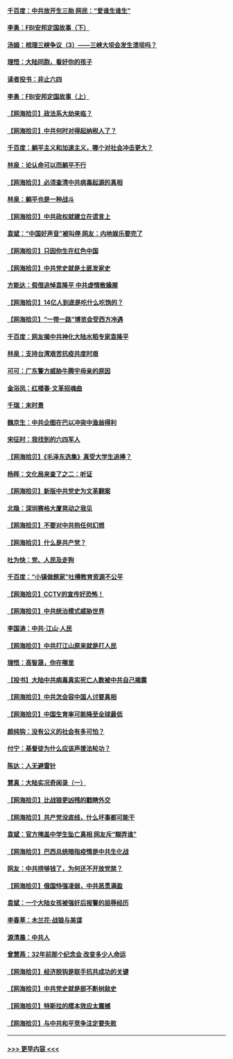 #### [千百度：中共放开生三胎 网民：“爱谁生谁生”](../pages/nsc993/n12990644.md?t=06011902) 
#### [李勇：FBI安邦定国故事（下）](../pages/nsc993/n12987854.md?t=06011902) 
#### [汤姆：梳理三峡争议（3）——三峡大坝会发生溃坝吗？](../pages/nsc993/n12989806.md?t=06011902) 
#### [理悟：大陆同胞，看好你的孩子](../pages/nsc993/n12989778.md?t=06011902) 
#### [读者投书：非止六四](../pages/nsc993/n12989673.md?t=06011902) 
#### [李勇：FBI安邦定国故事（上）](../pages/nsc993/n12987749.md?t=06011902) 
#### [【网海拾贝】政法系大劫来临？](../pages/nsc993/n12987596.md?t=06011902) 
#### [【网海拾贝】中共何时对得起纳税人了？](../pages/nsc993/n12985578.md?t=06011902) 
#### [千百度：躺平主义和加速主义，哪个对社会冲击更大？](../pages/nsc993/n12985512.md?t=06011902) 
#### [林泉：论认命可以而躺平不行](../pages/nsc993/n12985505.md?t=06011902) 
#### [【网海拾贝】必须查清中共病毒起源的真相](../pages/nsc993/n12984276.md?t=06011902) 
#### [林泉：躺平也是一种战斗](../pages/nsc993/n12984194.md?t=06011902) 
#### [【网海拾贝】中共政权就建立在谎言上](../pages/nsc993/n12981880.md?t=06011902) 
#### [袁斌：“中国好声音”被叫停 网友：内地娱乐要完了](../pages/nsc993/n12981826.md?t=06011902) 
#### [【网海拾贝】只因你生在红色中国](../pages/nsc993/n12979096.md?t=06011902) 
#### [【网海拾贝】中共党史就是土匪发家史](../pages/nsc993/n12976478.md?t=06011902) 
#### [方能达：假借追悼袁隆平 中共虚情散臊腥](../pages/nsc993/n12976396.md?t=06011902) 
#### [【网海拾贝】14亿人到底是吃什么吃饱的？](../pages/nsc993/n12974125.md?t=06011902) 
#### [【网海拾贝】“一带一路”博览会受西方冷遇](../pages/nsc993/n12971787.md?t=06011902) 
#### [千百度：网友揭中共神化大陆水稻专家袁隆平](../pages/nsc993/n12971733.md?t=06011902) 
#### [林泉：支持台湾艰苦抗疫共度时艰](../pages/nsc993/n12971350.md?t=06011902) 
#### [可可：广东警方威胁牛腾宇母亲的原因](../pages/nsc993/n12971100.md?t=06011902) 
#### [金浴凤：红楼春·文革招魂曲](../pages/nsc993/n12970354.md?t=06011902) 
#### [千瑞：末时景](../pages/nsc993/n12970337.md?t=06011902) 
#### [魏京生：中共企图在巴以冲突中渔翁得利](../pages/nsc993/n12970286.md?t=06011902) 
#### [宋征时：我找到的六四军人](../pages/nsc993/n12970213.md?t=06011902) 
#### [【网海拾贝】《毛泽东选集》真受大学生追捧？](../pages/nsc993/n12968779.md?t=06011902) 
#### [杨晖：文化局来查了之二：听证](../pages/nsc993/n12966528.md?t=06011902) 
#### [【网海拾贝】新版中共党史为文革翻案](../pages/nsc993/n12967526.md?t=06011902) 
#### [北隐：深圳赛格大厦晃动之我见](../pages/nsc993/n12967393.md?t=06011902) 
#### [【网海拾贝】不要对中共抱任何幻想](../pages/nsc993/n12965222.md?t=06011902) 
#### [【网海拾贝】什么是共产党？](../pages/nsc993/n12962781.md?t=06011902) 
#### [吐为快：党、人民及走狗](../pages/nsc993/n12962747.md?t=06011902) 
#### [千百度：“小镇做题家”吐槽教育资源不公平](../pages/nsc993/n12962705.md?t=06011902) 
#### [【网海拾贝】CCTV的宣传好恐怖！](../pages/nsc993/n12959984.md?t=06011902) 
#### [【网海拾贝】中共统治模式威胁世界](../pages/nsc993/n12957622.md?t=06011902) 
#### [李国涛：中共‧江山‧人民](../pages/nsc993/n12957502.md?t=06011902) 
#### [【网海拾贝】中共打江山原来就是打人民](../pages/nsc993/n12954345.md?t=06011902) 
#### [理悟：高智晟，你在哪里](../pages/nsc993/n12953115.md?t=06011902) 
#### [【投书】大陆中共病毒真实死亡人数被中共自己揭露](../pages/nsc993/n12953050.md?t=06011902) 
#### [【网海拾贝】中共怎会容中国人讨要真相](../pages/nsc993/n12952161.md?t=06011902) 
#### [【网海拾贝】中国生育率可能降至全球最低](../pages/nsc993/n12948793.md?t=06011902) 
#### [颜纯钩：没有公义的社会有多可怕？](../pages/nsc993/n12947626.md?t=06011902) 
#### [付宁：基督徒为什么应该声援法轮功？](../pages/nsc993/n12947233.md?t=06011902) 
#### [陈达：人无避雷针](../pages/nsc993/n12947098.md?t=06011902) 
#### [慧真：大陆实况奇闻录（一）](../pages/nsc993/n12945811.md?t=06011902) 
#### [【网海拾贝】比战狼更凶残的戳瞎外交](../pages/nsc993/n12945717.md?t=06011902) 
#### [【网海拾贝】共产党没底线，什么坏事都可能干](../pages/nsc993/n12942090.md?t=06011902) 
#### [袁斌：官方掩盖中学生坠亡真相 网友斥“糊弄谁”](../pages/nsc993/n12942029.md?t=06011902) 
#### [【网海拾贝】巴西总统暗指疫情是中共生化战](../pages/nsc993/n12938999.md?t=06011902) 
#### [网友：中共捞够钱了，为何还不开放党禁？](../pages/nsc993/n12938952.md?t=06011902) 
#### [【网海拾贝】俄国恃强凌弱，中共恶贯满盈](../pages/nsc993/n12936626.md?t=06011902) 
#### [袁斌：一个大陆女孩被强奸后报警的屈辱经历](../pages/nsc993/n12936547.md?t=06011902) 
#### [李春草：木兰花·战狼与美谍](../pages/nsc993/n12935995.md?t=06011902) 
#### [源清晨：中共人](../pages/nsc993/n12935589.md?t=06011902) 
#### [曾慧燕：32年前那个纪念会 改变多少人命运](../pages/nsc993/n12934233.md?t=06011902) 
#### [【网海拾贝】经济脱钩是联手抗共成功的关键](../pages/nsc993/n12934176.md?t=06011902) 
#### [【网海拾贝】中共党史就是部不断树敌史](../pages/nsc993/n12932844.md?t=06011902) 
#### [【网海拾贝】特斯拉的模本效应太震撼](../pages/nsc993/n12925626.md?t=06011902) 
#### [【网海拾贝】与中共和平竞争注定要失败](../pages/nsc993/n12923326.md?t=06011902) 

----
#### [ >>> 更早内容 <<< ](../indexes/nsc993-earlier.md)
